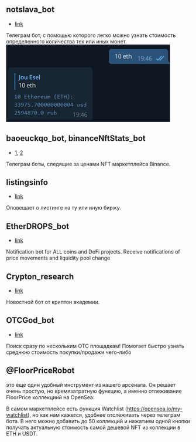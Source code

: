 ## notslava_bot
- [link](https://t.me/anything_notslava_bot)

Телеграм бот, с помощью которого легко можно узнать стоимость определенного количества тех или иных монет.
![](_attachments/59e56aba244e48a37866808012127987.png)

## baoeuckqo_bot, binanceNftStats_bot
- [1](https://t.me/baoeuckqo_bot), [2](https://t.me/binanceNftStats_bot)

Телеграм боты, следящие за ценами NFT маркетплейса Binance.

## listingsinfo
- [link](https://t.me/listingsinfo)

Оповещает о листинге на ту или иную биржу.

## EtherDROPS_bot
- [link](https://t.me/EtherDROPS1_bot)

Notification bot for ALL coins and DeFi projects. Receive notifications of price movements and liquidity pool change

## Crypton_research
- [link](https://t.me/crypton_research_bot)

Новостной бот от криптон академии.

## OTCGod_bot
- [link](https://t.me/FloorPriceRobot)

Поиск сразу по нескольким OTC площадкам! Помогает быстро узнать среднюю стоимость покупки/продажи чего-либо

## @FloorPriceRobot
это еще один удобный инструмент из нашего арсенала. Он решает очень простую, но времязатратную функцию, а именно отлеживание FloorPrice коллекциий на OpenSea. 

В самом маркетплейсе есть функция Watchlist (https://opensea.io/my-watchlist), но как нам кажется, удобнее отслеживать через телеграм бота. В него можно добавить до 50 коллекций и нажатием одной кнопки получать актуальную стоимость самой дешевой NFT из коллекции в ETH и USDT.